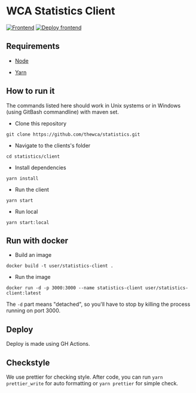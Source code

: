 # WCA Statistics Client

[![Frontend](https://github.com/thewca/statistics/actions/workflows/fronttest.yaml/badge.svg)](https://github.com/thewca/statistics/actions/workflows/fronttest.yaml)
[![Deploy frontend](https://github.com/thewca/statistics/actions/workflows/frontdeploy.yaml/badge.svg)](https://github.com/thewca/statistics/actions/workflows/frontdeploy.yaml)

## Requirements

- [Node](https://nodejs.org/)

- [Yarn](https://classic.yarnpkg.com/en/docs/install)

## How to run it

The commands listed here should work in Unix systems or in Windows (using GitBash commandline) with maven set.

- Clone this repository

`git clone https://github.com/thewca/statistics.git`

- Navigate to the clients's folder

`cd statistics/client`

- Install dependencies

`yarn install`

- Run the client

`yarn start`

- Run local

`yarn start:local`

## Run with docker

- Build an image

`docker build -t user/statistics-client .`

- Run the image

`docker run -d -p 3000:3000 --name statistics-client user/statistics-client:latest`

The `-d` part means "detached", so you'll have to stop by killing the process running on port 3000.

## Deploy

Deploy is made using GH Actions.

## Checkstyle

We use prettier for checking style. After code, you can run `yarn prettier_write` for auto formatting or `yarn prettier` for simple check.
